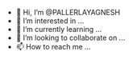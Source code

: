 - 👋 Hi, I’m @PALLERLAYAGNESH
- 👀 I’m interested in ...
- 🌱 I’m currently learning ...
- 💞️ I’m looking to collaborate on ...
- 📫 How to reach me ...

<!---
PALLERLAYAGNESH/PALLERLAYAGNESH is a ✨ special ✨ repository because its `README.md` (this file) appears on your GitHub profile.
You can click the Preview link to take a look at your changes.
--->
